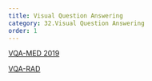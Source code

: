 ```yaml
---
title: Visual Question Answering
category: 32.Visual Question Answering
order: 1
---
```


[VQA-MED 2019](https://www.imageclef.org/2019/medical/vqa/)


[VQA-RAD](https://osf.io/89kps/)

<!-- <img class="zoom" src="https://static.tildacdn.com/tild3962-3531-4334-a462-353964643932/pistachios.jpg" > -->